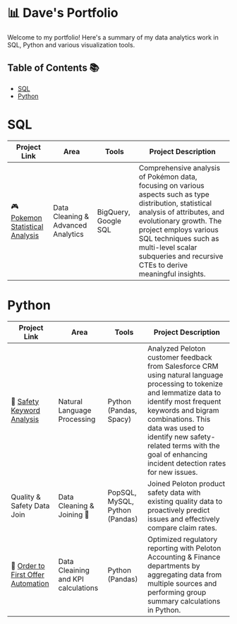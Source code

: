 # 📊 Dave's Portfolio

Welcome to my portfolio! Here's a summary of my data analytics work in SQL, Python and various visualization tools.

## Table of Contents 📚

- [SQL](https://github.com/ddibara5/Portfolio-Guide/edit/main/README.md#sql)
- [Python](https://github.com/ddibara5/Portfolio-Guide/edit/main/README.md#sql)

# SQL
| Project Link | Area | Tools | Project Description |
| ------------ | ---- | ----- | ------------------- |
| 🎮 [Pokemon Statistical Analysis](https://github.com/ddibara5/pokemon-analysis) | Data Cleaning & Advanced Analytics | BigQuery, Google SQL | Comprehensive analysis of Pokémon data, focusing on various aspects such as type distribution, statistical analysis of attributes, and evolutionary growth. The project employs various SQL techniques such as multi-level scalar subqueries and recursive CTEs to derive meaningful insights. 

# Python

| Project Link | Area | Tools | Project Description |
| ------------ | ---- | ----- | ------------------- |
| 🦺 [Safety Keyword Analysis](https://github.com/ddibara5/safety-keywords) | Natural Language Processing | Python (Pandas, Spacy) | Analyzed Peloton customer feedback from Salesforce CRM using natural language processing to tokenize and lemmatize data to identify most frequent keywords and bigram combinations. This data was used to identify new safety-related terms with the goal of enhancing incident detection rates for new issues.
| Quality & Safety Data Join | Data Cleaning & Joining 🧷 | PopSQL, MySQL, Python (Pandas) | Joined Peloton product safety data with existing quality data to proactively predict issues and effectively compare claim rates. 
| 🚚 [Order to First Offer Automation](https://github.com/ddibara5/order-to-first-offer) | Data Cleaining and KPI calculations | Python (Pandas) | Optimized regulatory reporting with Peloton Accounting & Finance departments by aggregating data from multiple sources and performing group summary calculations in Python.

